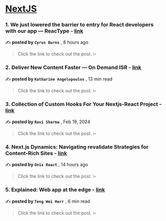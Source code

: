 
<h1><a href=https://medium.com/tag/nextjs/recommended target="_blank" rel="noopener noreferrer">NextJS</a></h1>
<h3>1. We just lowered the barrier to entry for React developers with our app — ReacType - <a href=https://medium.com/@cyrusburns_38795/we-just-lowered-the-barrier-to-entry-for-react-developers-with-our-app-9764a4e8f8dc?source=tag_recommended_feed---------0-84----------nextjs----------65c40373_5210_4e04_8731_29e206bda321------- target="_blank" rel="noopener noreferrer">link</a></h3>

✍️ **posted by `Cyrus Burns`** <date> , 8 hours ago</date>

<blockquote>Click the link to check out the post. ⌲</blockquote>

<h3>2. Deliver New Content Faster — On Demand ISR - <a href=https://medium.com/stackademic/on-demand-incremental-static-regeneration-3aac500641d8?source=tag_recommended_feed---------1-107----------nextjs----------65c40373_5210_4e04_8731_29e206bda321------- target="_blank" rel="noopener noreferrer">link</a></h3>

✍️ **posted by `Katharine Angelopoulos`** <date> , 13 min read</date>

<blockquote>Click the link to check out the post. ⌲</blockquote>

<h3>3. Collection of Custom Hooks For Your Nextjs-React Project - <a href=https://medium.com/javascript-in-plain-english/collection-of-custom-hooks-for-your-nextjs-react-project-1779379e6f4a?source=tag_recommended_feed---------2-85----------nextjs----------65c40373_5210_4e04_8731_29e206bda321------- target="_blank" rel="noopener noreferrer">link</a></h3>

✍️ **posted by `Ravi Sharma`** <date> , Feb 19, 2024</date>

<blockquote>Click the link to check out the post. ⌲</blockquote>

<h3>4. Next.js Dynamics: Navigating revalidate Strategies for Content-Rich Sites - <a href=https://medium.com/@onix_react/next-js-dynamics-navigating-revalidate-strategies-for-content-rich-sites-e4d08981ea21?source=tag_recommended_feed---------3-84----------nextjs----------65c40373_5210_4e04_8731_29e206bda321------- target="_blank" rel="noopener noreferrer">link</a></h3>

✍️ **posted by `Onix React`** <date> , 14 hours ago</date>

<blockquote>Click the link to check out the post. ⌲</blockquote>

<h3>5. Explained: Web app at the edge - <a href=https://medium.com/gitconnected/explained-web-app-at-the-edge-fb391985a0a5?source=tag_recommended_feed---------4-107----------nextjs----------65c40373_5210_4e04_8731_29e206bda321------- target="_blank" rel="noopener noreferrer">link</a></h3>

✍️ **posted by `Teng Wei Herr`** <date> , 6 min read</date>

<blockquote>Click the link to check out the post. ⌲</blockquote>

